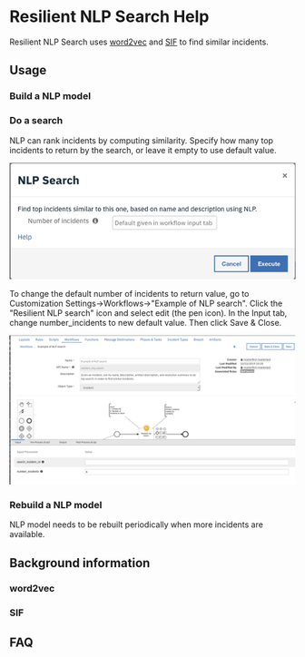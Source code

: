 # Resilient NLP Search Help

Resilient NLP Search uses [word2vec](https://radimrehurek.com/gensim/auto_examples/tutorials/run_word2vec.html#sphx-glr-auto-examples-tutorials-run-word2vec-py|word2vec)
and [SIF](https://openreview.net/pdf?id=SyK00v5xx) to find similar incidents.

## Usage

### Build a NLP model

### Do a search
NLP can rank incidents by computing similarity. Specify how many top
incidents to return by the search, or leave it empty to use default
value.

![menu](./images/Menu.png)

To change the default number of incidents to return value, go to
Customization Settings->Workflows->"Example of NLP search". Click
the "Resilient NLP search" icon and select edit (the pen icon). In the
Input tab, change number_incidents to new default value. Then click
Save & Close.

![wf_default](./images/WF_default_value.png)
### Rebuild a NLP model
NLP model needs to be rebuilt periodically when more incidents are available.

## Background information
### word2vec
### SIF

## FAQ


